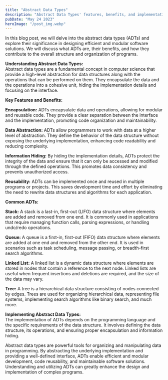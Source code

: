 ```yaml
---
title: "Abstract Data Types"
description: "Abstract Data Types' features, benefits, and implementation techniques for designing efficient and modular programming solutions..."
pubDate: "May 24 2023"
heroImage: "/post_img.webp"
---
```

In this blog post, we will delve into the abstract data types (ADTs) and explore their significance in designing efficient and modular software solutions. We will discuss what ADTs are, their benefits, and how they contribute to the overall structure and organization of programs.

**Understanding Abstract Data Types:**  
Abstract data types are a fundamental concept in computer science that provide a high-level abstraction for data structures along with the operations that can be performed on them. They encapsulate the data and the operations into a cohesive unit, hiding the implementation details and focusing on the interface.

**Key Features and Benefits:**

**Encapsulation:** ADTs encapsulate data and operations, allowing for modular and reusable code. They provide a clear separation between the interface and the implementation, promoting code organization and maintainability.

**Data Abstraction:** ADTs allow programmers to work with data at a higher level of abstraction. They define the behavior of the data structure without exposing the underlying implementation, enhancing code readability and reducing complexity.

**Information Hiding:** By hiding the implementation details, ADTs protect the integrity of the data and ensure that it can only be accessed and modified through the defined operations. This promotes data consistency and prevents unauthorized access.

**Reusability:** ADTs can be implemented once and reused in multiple programs or projects. This saves development time and effort by eliminating the need to rewrite data structures and algorithms for each application.

**Common ADTs:**

**Stack:** A stack is a last-in, first-out (LIFO) data structure where elements are added and removed from one end. It is commonly used in applications that require managing function calls, parsing expressions, or handling undo/redo operations.

**Queue:** A queue is a first-in, first-out (FIFO) data structure where elements are added at one end and removed from the other end. It is used in scenarios such as task scheduling, message passing, or breadth-first search algorithms.

**Linked List:** A linked list is a dynamic data structure where elements are stored in nodes that contain a reference to the next node. Linked lists are useful when frequent insertions and deletions are required, and the size of the data may vary.

**Tree:** A tree is a hierarchical data structure consisting of nodes connected by edges. Trees are used for organizing hierarchical data, representing file systems, implementing search algorithms like binary search, and much more.

**Implementing Abstract Data Types:**  
The implementation of ADTs depends on the programming language and the specific requirements of the data structure. It involves defining the data structure, its operations, and ensuring proper encapsulation and information hiding.

Abstract data types are powerful tools for organizing and manipulating data in programming. By abstracting the underlying implementation and providing a well-defined interface, ADTs enable efficient and modular development, code reusability, and maintainable software solutions. Understanding and utilizing ADTs can greatly enhance the design and implementation of complex programs.